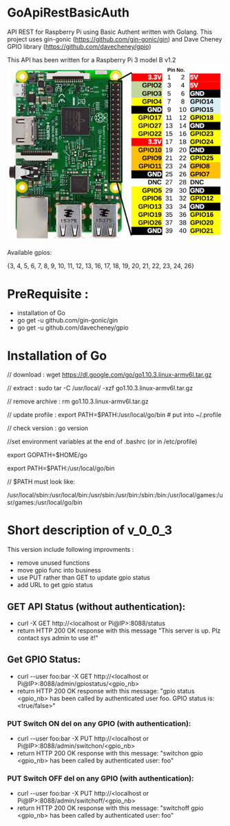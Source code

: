 # GoApiRestBasicAuth
API REST for Raspberry Pi using Basic Authent written with Golang. 
This project uses gin-gonic (https://github.com/gin-gonic/gin) and Dave Cheney GPIO library (https://github.com/davecheney/gpio)

This API has been written for a Raspberry Pi 3 model B v1.2
![RPI3 GPIO](pictures/RPi3-GPIO.jpg)

Available gpios:

{3, 4, 5, 6, 7, 8, 9, 10, 11, 12, 13, 16, 17, 18, 19, 20, 21, 22, 23, 24, 26}

# PreRequisite :
* installation of Go
* go get -u github.com/gin-gonic/gin
* go get -u github.com/davecheney/gpio

# Installation of Go

// download : wget https://dl.google.com/go/go1.10.3.linux-armv6l.tar.gz

// extract : sudo tar -C /usr/local/ -xzf go1.10.3.linux-armv6l.tar.gz

// remove archive : rm go1.10.3.linux-armv6l.tar.gz

// update profile : export PATH=$PATH:/usr/local/go/bin # put into ~/.profile

// check version : go version

//set environment variables at the end of .bashrc (or in /etc/profile)

export GOPATH=$HOME/go

export PATH=$PATH:/usr/local/go/bin

// $PATH must look like:

/usr/local/sbin:/usr/local/bin:/usr/sbin:/usr/bin:/sbin:/bin:/usr/local/games:/usr/games:/usr/local/go/bin

# Short description of v_0_0_3
This version include following improvments :
* remove unused functions
* move gpio func into business
* use PUT rather than GET to update gpio status
* add URL to get gpio status

## GET API Status (without authentication):
* curl -X GET http://<localhost or Pi@IP>:8088/status
* return HTTP 200 OK response with this message "This server is up. Plz contact sys admin to use it!"

## Get GPIO Status:
* curl --user foo:bar -X GET http://<localhost or Pi@IP>:8088/admin/gpiostatus/<gpio_nb>
* return HTTP 200 OK response with this message: "gpio status <gpio_nb> has been called by authenticated user foo. GPIO status is: <true/false>"

### PUT Switch ON del on any GPIO (with authentication):
* curl --user foo:bar -X PUT http://<localhost or Pi@IP>:8088/admin/switchon/<gpio_nb>
* return HTTP 200 OK response with this message: "switchon gpio <gpio_nb> has been called by authenticated user: foo"

### PUT Switch OFF del on any GPIO (with authentication):
* curl --user foo:bar -X PUT http://<localhost or Pi@IP>:8088/admin/switchoff/<gpio_nb>
* return HTTP 200 OK response with this message: "switchoff gpio <gpio_nb> has been called by authenticated user: foo"
